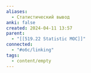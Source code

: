 ```yaml
---
aliases:
  - Статистический вывод
anki: false
created: 2024-04-11 13:57
parent:
  - "[[519.22 Statistic MOC]]"
connected:
  - "#обс/linking"
tags:
  - content/empty
---
```

